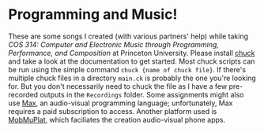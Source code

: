 # Programming and Music!

These are some songs I created (with various partners' help) while taking *COS 314: Computer and Electronic Music through Programming, Performance, and Composition* at Princeton University. Please install [chuck](http://chuck.stanford.edu/doc/) and take a look at the documentation to get started. Most chuck scripts can be run using the simple command `chuck {name of chuck file}`. If there's multiple chuck files in a directory `main.ck` is probably the one you're looking for. But you don't necessarily need to chuck the file as I have a few pre-recorded outputs in the `Recordings` folder. Some assignments might also use [Max](https://cycling74.com/products/max), an audio-visual programming language; unfortunately, Max requires a paid subscription to access. Another platform used is [MobMuPlat](http://danieliglesia.com/mobmuplat/doc/index.html), which faciliates the creation audio-visual phone apps. 
